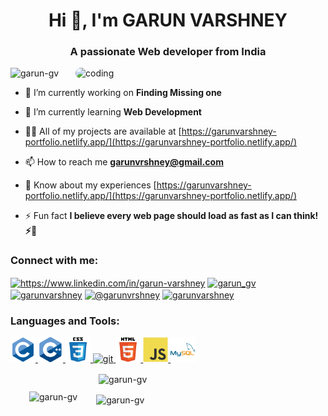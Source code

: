 <h1 align="center">Hi 👋, I'm GARUN VARSHNEY</h1>
<h3 align="center">A passionate Web developer from India</h3>
<img align="right"  alt="coding" width="400px"  style="border-radius:10px; box-shadow: 2px 2px lightslategraygrey;"src="https://mir-s3-cdn-cf.behance.net/project_modules/fs/e07b3b143584307.627d105a60856.gif">

<p align="left"> <img src="https://komarev.com/ghpvc/?username=garun-gv&label=Profile%20views&color=0e75b6&style=flat" alt="garun-gv" /> </p>

- 🔭 I’m currently working on **Finding Missing one**

- 🌱 I’m currently learning **Web Development**

- 👨‍💻 All of my projects are available at [https://garunvarshney-portfolio.netlify.app/](https://garunvarshney-portfolio.netlify.app/)

- 📫 How to reach me **garunvrshney@gmail.com**

- 📄 Know about my experiences [https://garunvarshney-portfolio.netlify.app/](https://garunvarshney-portfolio.netlify.app/)

- ⚡ Fun fact **I believe every web page should load as fast as I can think! ⚡💨**

<h3 align="left">Connect with me:</h3>
<p align="left">
<a href="https://linkedin.com/in/https://www.linkedin.com/in/garun-varshney" target="blank"><img align="center" src="https://raw.githubusercontent.com/rahuldkjain/github-profile-readme-generator/master/src/images/icons/Social/linked-in-alt.svg" alt="https://www.linkedin.com/in/garun-varshney" height="30" width="40" /></a>
<a href="https://instagram.com/garun_gv" target="blank"><img align="center" src="https://raw.githubusercontent.com/rahuldkjain/github-profile-readme-generator/master/src/images/icons/Social/instagram.svg" alt="garun_gv" height="30" width="40" /></a>
<a href="https://www.codechef.com/users/garunvarshney" target="blank"><img align="center" src="https://cdn.jsdelivr.net/npm/simple-icons@3.1.0/icons/codechef.svg" alt="garunvarshney" height="30" width="40" /></a>
<a href="https://www.hackerrank.com/@garunvrshney" target="blank"><img align="center" src="https://raw.githubusercontent.com/rahuldkjain/github-profile-readme-generator/master/src/images/icons/Social/hackerrank.svg" alt="@garunvrshney" height="30" width="40" /></a>
<a href="https://www.leetcode.com/garunvarshney" target="blank"><img align="center" src="https://raw.githubusercontent.com/rahuldkjain/github-profile-readme-generator/master/src/images/icons/Social/leet-code.svg" alt="garunvarshney" height="30" width="40" /></a>
</p>

<h3 align="left">Languages and Tools:</h3>
<p align="left"> <a href="https://www.cprogramming.com/" target="_blank" rel="noreferrer"> <img src="https://raw.githubusercontent.com/devicons/devicon/master/icons/c/c-original.svg" alt="c" width="40" height="40"/> </a> <a href="https://www.w3schools.com/cpp/" target="_blank" rel="noreferrer"> <img src="https://raw.githubusercontent.com/devicons/devicon/master/icons/cplusplus/cplusplus-original.svg" alt="cplusplus" width="40" height="40"/> </a> <a href="https://www.w3schools.com/css/" target="_blank" rel="noreferrer"> <img src="https://raw.githubusercontent.com/devicons/devicon/master/icons/css3/css3-original-wordmark.svg" alt="css3" width="40" height="40"/> </a> <a href="https://git-scm.com/" target="_blank" rel="noreferrer"> <img src="https://www.vectorlogo.zone/logos/git-scm/git-scm-icon.svg" alt="git" width="40" height="40"/> </a> <a href="https://www.w3.org/html/" target="_blank" rel="noreferrer"> <img src="https://raw.githubusercontent.com/devicons/devicon/master/icons/html5/html5-original-wordmark.svg" alt="html5" width="40" height="40"/> </a> <a href="https://developer.mozilla.org/en-US/docs/Web/JavaScript" target="_blank" rel="noreferrer"> <img src="https://raw.githubusercontent.com/devicons/devicon/master/icons/javascript/javascript-original.svg" alt="javascript" width="40" height="40"/> </a> <a href="https://www.mysql.com/" target="_blank" rel="noreferrer"> <img src="https://raw.githubusercontent.com/devicons/devicon/master/icons/mysql/mysql-original-wordmark.svg" alt="mysql" width="40" height="40"/> </a> </p>

<p><img align="left"  style="padding:5px; margin:25px 25px 25px 25px;"src="https://github-readme-stats.vercel.app/api/top-langs?username=garun-gv&show_icons=true&locale=en&layout=compact" alt="garun-gv" /></p>

<p>&nbsp;<img align="center" src="https://github-readme-stats.vercel.app/api?username=garun-gv&show_icons=true&locale=en" alt="garun-gv" /></p>

<p><img align="center" src="https://github-readme-streak-stats.herokuapp.com/?user=garun-gv&" alt="garun-gv" /></p>
